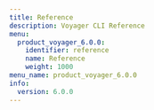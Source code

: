 ```yaml
---
title: Reference
description: Voyager CLI Reference
menu:
  product_voyager_6.0.0:
    identifier: reference
    name: Reference
    weight: 1000
menu_name: product_voyager_6.0.0
info:
  version: 6.0.0
---
```


